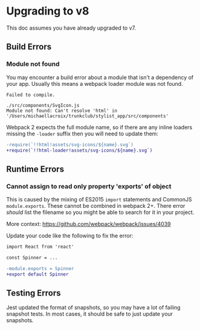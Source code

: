 # Upgrading to v8

This doc assumes you have already upgraded to v7.

## Build Errors

### Module not found

You may encounter a build error about a module that isn't a dependency
of your app. Usually this means a webpack loader module was not found.

```
Failed to compile.

./src/components/SvgIcon.js
Module not found: Can't resolve 'html' in '/Users/michaellacroix/trunkclub/stylist_app/src/components'
```

Webpack 2 expects the full module name, so if there are any inline loaders
missing the `-loader` suffix then you will need to update them:

```diff
-require(`!!html!assets/svg-icons/${name}.svg`)
+require(`!!html-loader!assets/svg-icons/${name}.svg`)
```

## Runtime Errors

### Cannot assign to read only property 'exports' of object

This is caused by the mixing of ES2015 `import` statements and CommonJS `module.exports`.
These cannot be combined in webpack 2+. There error _should_ list the filename
so you might be able to search for it in your project.

More context: https://github.com/webpack/webpack/issues/4039

Update your code like the following to fix the error:

```diff
import React from 'react'

const Spinner = ...

-module.exports = Spinner
+export default Spinner
```

## Testing Errors

Jest updated the format of snapshots, so you may have a lot of failing snapshot tests.
In most cases, it should be safe to just update your snapshots.
